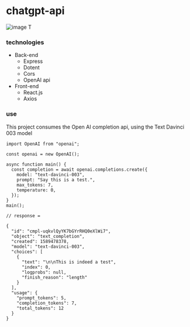 # chatgpt-api
![image](https://github.com/ElJohnnie/chatgpt-api/assets/54804502/b2bca7fa-5d5b-48db-9ba7-8c31d92c1ab9) T

### technologies
- Back-end
  - Express
  - Dotent
  - Cors
  - OpenAI api
- Front-end
    - React.js
    - Axios

### use
This project consumes the Open AI completion api, using the Text Davinci 003 model

```javascript=
import OpenAI from "openai";

const openai = new OpenAI();

async function main() {
  const completion = await openai.completions.create({
    model: "text-davinci-003",
    prompt: "Say this is a test.",
    max_tokens: 7,
    temperature: 0,
  });
}
main();

// response =

{
  "id": "cmpl-uqkvlQyYK7bGYrRHQ0eXlWi7",
  "object": "text_completion",
  "created": 1589478378,
  "model": "text-davinci-003",
  "choices": [
    {
      "text": "\n\nThis is indeed a test",
      "index": 0,
      "logprobs": null,
      "finish_reason": "length"
    }
  ],
  "usage": {
    "prompt_tokens": 5,
    "completion_tokens": 7,
    "total_tokens": 12
  }
}

```
